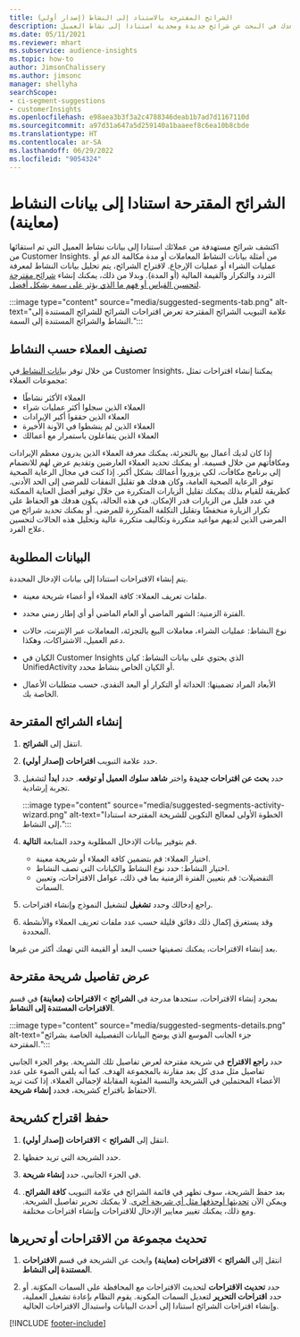 ```yaml
---
title: الشرائح المقترحة بالاستناد إلى النشاط (إصدار أولي)
description: دع التعلم الآلي يساعدك في البحث عن شرائح جديدة ومجدية استنادا إلى نشاط العميل.
ms.date: 05/11/2021
ms.reviewer: mhart
ms.subservice: audience-insights
ms.topic: how-to
author: JimsonChalissery
ms.author: jimsonc
manager: shellyha
searchScope:
- ci-segment-suggestions
- customerInsights
ms.openlocfilehash: e98aea3b3f3a2c4788346deab1b7ad7d1167110d
ms.sourcegitcommit: a97d31a647a5d259140a1baaeef8c6ea10b8cbde
ms.translationtype: HT
ms.contentlocale: ar-SA
ms.lasthandoff: 06/29/2022
ms.locfileid: "9054324"
---
```

# <a name="suggested-segments-based-on-activity-data-preview"></a>الشرائح المقترحة استنادا إلى بيانات النشاط (معاينة)

اكتشف شرائح مستهدفة من عملائك استنادا إلى بيانات نشاط العميل التي تم استقائها من Customer Insights. من أمثلة بيانات النشاط المعاملات أو مدة مكالمة الدعم أو عمليات الشراء أو عمليات الإرجاع. لاقتراح الشرائح، يتم تحليل بيانات النشاط لمعرفة التردد والتكرار والقيمة المالية (أو المدة). وبدلا من ذلك، يمكنك إنشاء [شرائح مقترحة لتحسين القياس أو فهم ما الذي يؤثر على سمة بشكل أفضل](suggested-segments.md).

:::image type="content" source="media/suggested-segments-tab.png" alt-text="علامة التبويب الشرائح المقترحة تعرض اقتراحات الشرائح للشرائح المستندة إلى النشاط والشرائح المستندة إلى السمة.":::

## <a name="categorize-customers-by-activity"></a>تصنيف العملاء حسب النشاط

من خلال توفر [بيانات النشاط ](activities.md) في Customer Insights، يمكننا إنشاء اقتراحات تمثل مجموعات العملاء:

- العملاء الأكثر نشاطًا 
- العملاء الذين سجلوا أكثر عمليات شراء 
- العملاء الذين حققوا أكبر الإيرادات 
- العملاء الذين لم ينشطوا في الآونة الأخيرة 
- العملاء الذين يتفاعلون باستمرار مع أعمالك  

إذا كان لديك أعمال بيع بالتجزئة، يمكنك معرفة العملاء الذين يدرون معظم الإيرادات ومكافأتهم من خلال قسيمة. أو يمكنك تحديد العملاء العارضين وتقديم عرض لهم للانضمام إلى برنامج مكافآت، لكي يزوروا أعمالك بشكل أكبر.
إذا كنت في مجال الرعاية الصحية توفر الرعاية الصحية العامة، وكان هدفك هو تقليل النفقات للمرضى إلى الحد الأدنى. كطريقة للقيام بذلك يمكنك تقليل الزيارات المتكررة من خلال توفير أفضل العناية الممكنة في عدد قليل من الزيارات قدر الإمكان. في هذه الحالة، يكون هدفك هو الحفاظ على تكرار الزيارة منخفضًا وتقليل التكلفة المتكررة للمرضى. أو يمكنك تحديد شرائح من المرضى الذين لديهم مواعيد متكررة وتكاليف متكررة عالية وتحليل هذه الحالات لتحسين علاج الفرد. 

## <a name="required-data"></a>البيانات المطلوبة

يتم إنشاء الاقتراحات استنادا إلى بيانات الإدخال المحددة. 

- ملفات تعريف العملاء: كافة العملاء أو أعضاء شريحة معينة. 

- الفترة الزمنية: الشهر الماضي أو العام الماضي أو أي إطار زمني محدد.

- نوع النشاط: عمليات الشراء، معاملات البيع بالتجزئة، المعاملات عبر الإنترنت، حالات دعم العميل، الاشتراكات، وهكذا.  

- الكيان في Customer Insights الذي يحتوي على بيانات النشاط: كيان UnifiedActivity أو الكيان الخاص بنشاط محدد. 

- الأبعاد المراد تضمينها: الحداثة أو التكرار أو البعد النقدي، حسب متطلبات الأعمال الخاصة بك.

## <a name="generate-suggested-segments"></a>إنشاء الشرائح المقترحة

1. انتقل إلى **الشرائح**.

1. حدد علامة التبويب **اقتراحات (إصدار أولي)**.

1. حدد **بحث عن اقتراحات جديدة** واختر **شاهد سلوك العميل أو توقعه**. حدد **ابدأ** لتشغيل تجربة إرشادية.

   :::image type="content" source="media/suggested-segments-activity-wizard.png" alt-text="الخطوة الأولى لمعالج التكوين للشريحة المقترحة استنادا إلى النشاط.":::

1. قم بتوفير بيانات الإدخال المطلوبة وحدد المتابعة **التالية**.

   - اختيار العملاء: قم بتضمين كافة العملاء أو شريحة معينة.
   - اختيار النشاط: حدد نوع النشاط والكيانات التي تصف النشاط.
   - التفضيلات: قم بتعيين الفترة الزمنية بما في ذلك، عوامل الاقتراحات، وتعيين السمات.

1. راجع إدخالك وحدد **تشغيل** لتشغيل النموذج وإنشاء اقتراحات.

1. وقد يستغرق إكمال ذلك دقائق قليلة حسب عدد ملفات تعريف العملاء والأنشطة المحددة. 

بعد إنشاء الاقتراحات، يمكنك تصفيتها حسب البعد أو القيمة التي تهمك أكثر من غيرها. 

## <a name="view-details-of-a-suggested-segment"></a>عرض تفاصيل شريحة مقترحة

بمجرد إنشاء الاقتراحات، ستجدها مدرجة في **الشرائح** > **الاقتراحات (معاينة)** في قسم **الاقتراحات المستندة إلى النشاط**.

:::image type="content" source="media/suggested-segments-details.png" alt-text="جزء الجانب الموسع الذي يوضح البيانات التفصيلية الخاصة بشرائح المقترحة.":::

حدد **راجع الاقتراح** في شريحة مقترحة لعرض تفاصيل تلك الشريحة. يوفر الجزء الجانبي تفاصيل مثل مدى كل بعد مقارنة بالمجموعة الهدف. كما أنه يلقي الضوء على عدد الأعضاء المحتملين في الشريحة والنسبة المئوية المقابلة لإجمالي العملاء. إذا كنت تريد الاحتفاظ باقتراح كشريحة، فحدد **إنشاء شريحة**.    

## <a name="save-a-suggestion-as-a-segment"></a>حفظ اقتراح كشريحة

1. انتقل إلى **الشرائح** > **الاقتراحات (إصدار أولي)**.

1. حدد الشريحة التي تريد حفظها. 

1. في الجزء الجانبي، حدد **إنشاء شريحة**. 

1. بعد حفظ الشريحة، سوف تظهر في قائمة الشرائح في علامة التبويب **كافة الشرائح**. ويمكن الآن [تحديثها أوحذفها مثل أي شريحة أخرى](segments.md). لا يمكنك تحرير تفاصيل الشريحة. ومع ذلك، يمكنك تغيير معايير الإدخال للاقتراحات وإنشاء اقتراحات مختلفة.

## <a name="refresh-or-edit-a-set-of-suggestions"></a>تحديث مجموعة من الاقتراحات أو تحريرها

1. انتقل إلى **الشرائح** > **الاقتراحات (معاينة)** وابحث عن الشريحة في قسم **الاقتراحات المستندة إلى النشاط**.

1. حدد **تحديث الاقتراحات** لتحديث الاقتراحات مع المحافظة على السمات المكوّنة. أو حدد **اقتراحات التحرير** لتعديل السمات المكونة. يقوم النظام بإعادة تشغيل العملية، وإنشاء اقتراحات الشرائح استنادا إلى أحدث البيانات واستبدال الاقتراحات الحالية.

[!INCLUDE [footer-include](includes/footer-banner.md)]

